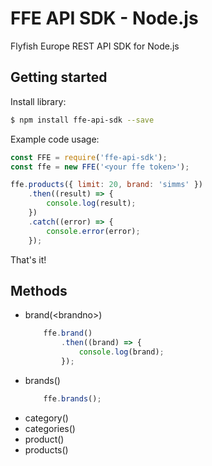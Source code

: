 # FFE API SDK - Node.js

Flyfish Europe REST API SDK for Node.js

## Getting started

Install library:
```bash
$ npm install ffe-api-sdk --save
```

Example code usage:
```javascript
const FFE = require('ffe-api-sdk');
const ffe = new FFE('<your ffe token>');

ffe.products({ limit: 20, brand: 'simms' })
    .then((result) => {
        console.log(result);
    })
    .catch((error) => {
        console.error(error);
    });
```

That's it!


## Methods

- brand(&lt;brandno&gt;)
    ```javascript
        ffe.brand()
            .then((brand) => {
                console.log(brand);
            });
    ```
- brands()
    ```javascript
        ffe.brands();
    ```
- category(<categoryno>)
- categories()
- product(<productno>)
- products()
